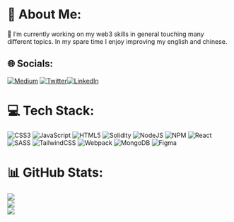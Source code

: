 # 💫 About Me:
🔭 I’m currently working on my web3 skills in general touching many different topics. In my spare time I enjoy improving my english and chinese.


## 🌐 Socials:
[![Medium](https://img.shields.io/badge/Medium-12100E?logo=medium&logoColor=white)](https://medium.com/@obsessed) [![Twitter](https://img.shields.io/badge/Twitter-%231DA1F2.svg?logo=Twitter&logoColor=white)](https://twitter.com/krypt0zaurus)[![LinkedIn](https://img.shields.io/badge/LinkedIn-%230077B5.svg?logo=linkedin&logoColor=white)](https://www.linkedin.com/in/marcin-zrodlowski/)

# 💻 Tech Stack:
![CSS3](https://img.shields.io/badge/css3-%231572B6.svg?style=for-the-badge&logo=css3&logoColor=white) ![JavaScript](https://img.shields.io/badge/javascript-%23323330.svg?style=for-the-badge&logo=javascript&logoColor=%23F7DF1E) ![HTML5](https://img.shields.io/badge/html5-%23E34F26.svg?style=for-the-badge&logo=html5&logoColor=white) ![Solidity](https://img.shields.io/badge/Solidity-%23363636.svg?style=for-the-badge&logo=solidity&logoColor=white) ![NodeJS](https://img.shields.io/badge/node.js-6DA55F?style=for-the-badge&logo=node.js&logoColor=white) ![NPM](https://img.shields.io/badge/NPM-%23000000.svg?style=for-the-badge&logo=npm&logoColor=white) ![React](https://img.shields.io/badge/react-%2320232a.svg?style=for-the-badge&logo=react&logoColor=%2361DAFB) ![SASS](https://img.shields.io/badge/SASS-hotpink.svg?style=for-the-badge&logo=SASS&logoColor=white) ![TailwindCSS](https://img.shields.io/badge/tailwindcss-%2338B2AC.svg?style=for-the-badge&logo=tailwind-css&logoColor=white) ![Webpack](https://img.shields.io/badge/webpack-%238DD6F9.svg?style=for-the-badge&logo=webpack&logoColor=black) ![MongoDB](https://img.shields.io/badge/MongoDB-%234ea94b.svg?style=for-the-badge&logo=mongodb&logoColor=white) 	![Figma](https://img.shields.io/badge/figma-%23F24E1E.svg?style=for-the-badge&logo=figma&logoColor=white)
# 📊 GitHub Stats:
![](https://github-readme-stats.vercel.app/api?username=web3-sorcerer&theme=radical&hide_border=false&include_all_commits=true&count_private=false)<br/>
![](https://github-readme-streak-stats.herokuapp.com/?user=web3-sorcerer&theme=radical&hide_border=false)<br/>
![](https://github-readme-stats.vercel.app/api/top-langs/?username=web3-sorcerer&theme=radical&hide_border=false&include_all_commits=true&count_private=false&layout=compact)
